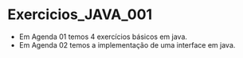 # Exercicios_JAVA_001
* Em Agenda 01 temos 4 exercícios básicos em java. 
* Em Agenda 02 temos a implementação de uma interface em java. 
